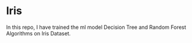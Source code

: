 # Iris
In this repo, I have trained the ml model Decision Tree and Random Forest Algorithms on Iris Dataset.
